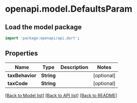 # openapi.model.DefaultsParam

## Load the model package
```dart
import 'package:openapi/api.dart';
```

## Properties
Name | Type | Description | Notes
------------ | ------------- | ------------- | -------------
**taxBehavior** | **String** |  | [optional] 
**taxCode** | **String** |  | [optional] 

[[Back to Model list]](../README.md#documentation-for-models) [[Back to API list]](../README.md#documentation-for-api-endpoints) [[Back to README]](../README.md)


